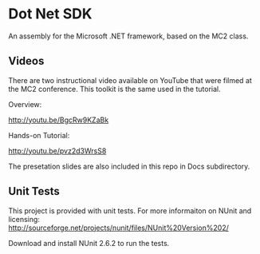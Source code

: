 Dot Net SDK
===========

An assembly for the Microsoft .NET framework, based on the MC2 class.

Videos
---------

There are two instructional video available on YouTube that were filmed at the MC2 conference. This toolkit is the same used in the tutorial.

Overview:

http://youtu.be/BgcRw9KZaBk

Hands-on Tutorial:

http://youtu.be/pvz2d3WrsS8

The presetation slides are also included in this repo in Docs subdirectory.

Unit Tests
----------

This project is provided with unit tests. For more informaiton on NUnit and licensing: http://sourceforge.net/projects/nunit/files/NUnit%20Version%202/

Download and install NUnit 2.6.2 to run the tests.